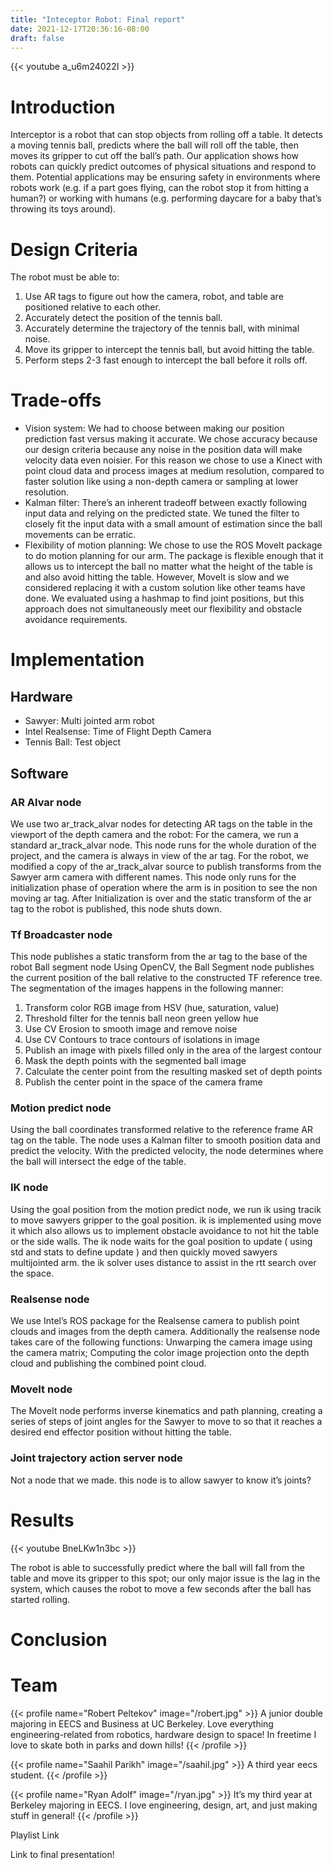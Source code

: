 ```yaml
---
title: "Inteceptor Robot: Final report"
date: 2021-12-17T20:36:16-08:00
draft: false
---
```


{{< youtube a_u6m24022I >}}

# Introduction

Interceptor is a robot that can stop objects from rolling off a table. It detects a moving tennis ball, predicts where the ball will roll off the table, then moves its gripper to cut off the ball’s path. Our application shows how robots can quickly predict outcomes of physical situations and respond to them. Potential applications may be ensuring safety in environments where robots work (e.g. if a part goes flying, can the robot stop it from hitting a human?) or working with humans (e.g. performing daycare for a baby that’s throwing its toys around).

# Design Criteria

The robot must be able to:
1. Use AR tags to figure out how the camera, robot, and table are positioned relative to each other.
2. Accurately detect the position of the tennis ball.
3. Accurately determine the trajectory of the tennis ball, with minimal noise.
4. Move its gripper to intercept the tennis ball, but avoid hitting the table.
5. Perform steps 2-3 fast enough to intercept the ball before it rolls off.

# Trade-offs
- Vision system: We had to choose between making our position prediction fast versus making it accurate. We chose accuracy because our design criteria because any noise in the position data will make velocity data even noisier. For this reason we chose to use a Kinect with point cloud data and process images at medium resolution, compared to faster solution like using a non-depth camera or sampling at lower resolution.
- Kalman filter: There’s an inherent tradeoff between exactly following input data and relying on the predicted state. We tuned the filter to closely fit the input data with a small amount of estimation since the ball movements can be erratic.
- Flexibility of motion planning: We chose to use the ROS MoveIt package to do motion planning for our arm. The package is flexible enough that it allows us to intercept the ball no matter what the height of the table is and also avoid hitting the table. However, MoveIt is slow and we considered replacing it with a custom solution like other teams have done. We evaluated using a hashmap to find joint positions, but this approach does not simultaneously meet our flexibility and obstacle avoidance requirements.

# Implementation

## Hardware
- Sawyer: Multi jointed arm robot
- Intel Realsense: Time of Flight Depth Camera
- Tennis Ball: Test object

## Software

### AR Alvar node
We use two ar_track_alvar nodes for detecting AR tags on the table in the viewport of the depth camera and the robot:
For the camera, we run a standard ar_track_alvar node. This node runs for the whole duration of the project, and the camera is always in view of the ar tag.
For the robot, we modified a copy of the ar_track_alvar source to publish transforms from the Sawyer arm camera with different names. This node only runs for the initialization phase of operation where the arm is in position to see the non moving ar tag. After Initialization is over and the static transform of the ar tag to the robot is published, this node shuts down.
### Tf Broadcaster node
This node publishes a static transform from the ar tag to the base of the robot
Ball segment node
Using OpenCV, the Ball Segment node publishes the current position of the ball relative to the constructed TF reference tree. The segmentation of the images happens in the following manner:
1. Transform color RGB image from HSV (hue, saturation, value)
2. Threshold filter for the tennis ball neon green yellow hue
3. Use CV Erosion to smooth image and remove noise
4. Use CV Contours to trace contours of isolations in image
5. Publish an image with pixels filled only in the area of the largest contour
6. Mask the depth points with the segmented ball image
7. Calculate the center point from the resulting masked set of depth points
8. Publish the center point in the space of the camera frame
### Motion predict node
Using the ball coordinates transformed relative to the reference frame AR tag on the table. The node uses a Kalman filter to smooth position data and predict the velocity. With the predicted velocity, the node determines where the ball will intersect the edge of the table.
### IK node
Using the goal position from the motion predict node, we run ik using tracik to move sawyers gripper to the goal position. ik is implemented using move it which also allows us to implement obstacle avoidance to not hit the table or the side walls. The ik node waits for the goal position to update ( using std and stats to define update ) and then quickly moved sawyers multijointed arm. the ik solver uses distance to assist in the rtt search over the space.
### Realsense node
We use Intel’s ROS package for the Realsense camera to publish point clouds and images from the depth camera.
Additionally the realsense node takes care of the following functions: Unwarping the camera image using the camera matrix; Computing the color image projection onto the depth cloud and publishing the combined point cloud.
### MoveIt node
The MoveIt node performs inverse kinematics and path planning, creating a series of steps of joint angles for the Sawyer to move to so that it reaches a desired end effector position without hitting the table.
### Joint trajectory action server node
Not a node that we made. this node is to allow sawyer to know it’s joints?
# Results

{{< youtube BneLKw1n3bc >}}

The robot is able to successfully predict where the ball will fall from the table and move its gripper to this spot; our only major issue is the lag in the system, which causes the robot to move a few seconds after the ball has started rolling.

# Conclusion

# Team


{{< profile name="Robert Peltekov" image="/robert.jpg" >}}
A junior double majoring in EECS and Business at UC Berkeley. Love everything engineering-related from robotics, hardware design to space! In freetime I love to skate both in parks and down hills!
{{< /profile >}}

{{< profile name="Saahil Parikh" image="/saahil.jpg" >}}
A third year eecs student.
{{< /profile >}}

{{< profile name="Ryan Adolf" image="/ryan.jpg" >}}
It’s my third year at Berkeley majoring in EECS. I love engineering, design, art, and just making stuff in general!
{{< /profile >}}



Playlist Link

Link to final presentation!
